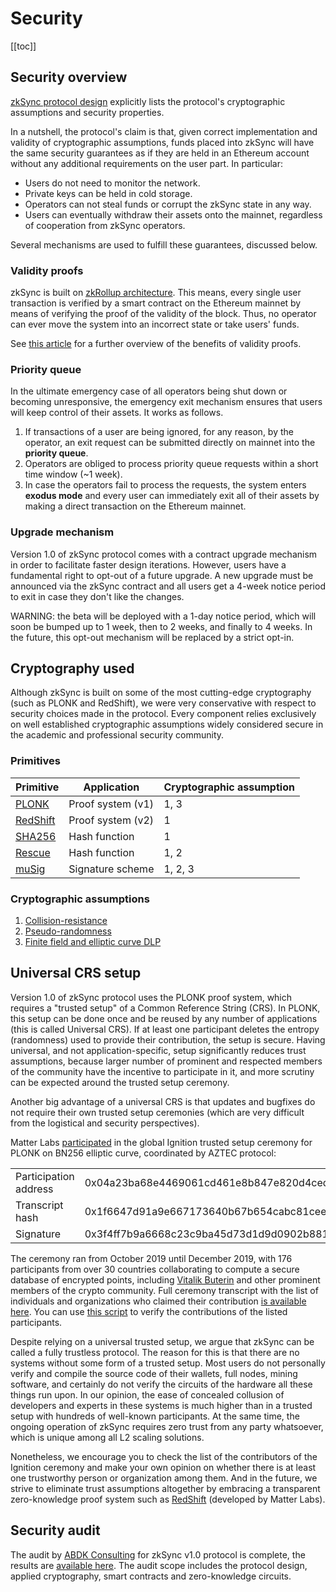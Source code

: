 # Security

[[toc]]

## Security overview

[zkSync protocol design](https://github.com/matter-labs/zksync/blob/master/docs/protocol.md) explicitly lists the
protocol's cryptographic assumptions and security properties.

In a nutshell, the protocol's claim is that, given correct implementation and validity of cryptographic assumptions,
funds placed into zkSync will have the same security guarantees as if they are held in an Ethereum account without any
additional requirements on the user part. In particular:

- Users do not need to monitor the network.
- Private keys can be held in cold storage.
- Operators can not steal funds or corrupt the zkSync state in any way.
- Users can eventually withdraw their assets onto the mainnet, regardless of cooperation from zkSync operators.

Several mechanisms are used to fulfill these guarantees, discussed below.

### Validity proofs

zkSync is built on [zkRollup architecture](/faq/tech.md#zkrollup-architecture). This means, every single user
transaction is verified by a smart contract on the Ethereum mainnet by means of verifying the proof of the validity of
the block. Thus, no operator can ever move the system into an incorrect state or take users' funds.

See [this article](https://medium.com/starkware/validity-proofs-vs-fraud-proofs-4ef8b4d3d87a) for a further overview of
the benefits of validity proofs.

### Priority queue

In the ultimate emergency case of all operators being shut down or becoming unresponsive, the emergency exit mechanism
ensures that users will keep control of their assets. It works as follows.

1. If transactions of a user are being ignored, for any reason, by the operator, an exit request can be submitted
   directly on mainnet into the **priority queue**.
2. Operators are obliged to process priority queue requests within a short time window (~1 week).
3. In case the operators fail to process the requests, the system enters **exodus mode** and every user can immediately
   exit all of their assets by making a direct transaction on the Ethereum mainnet.

### Upgrade mechanism

Version 1.0 of zkSync protocol comes with a contract upgrade mechanism in order to facilitate faster design iterations.
However, users have a fundamental right to opt-out of a future upgrade. A new upgrade must be announced via the zkSync
contract and all users get a 4-week notice period to exit in case they don't like the changes.

WARNING: the beta will be deployed with a 1-day notice period, which will soon be bumped up to 1 week, then to 2 weeks,
and finally to 4 weeks. In the future, this opt-out mechanism will be replaced by a strict opt-in.

## Cryptography used

Although zkSync is built on some of the most cutting-edge cryptography (such as PLONK and RedShift), we were very
conservative with respect to security choices made in the protocol. Every component relies exclusively on well
established cryptographic assumptions widely considered secure in the academic and professional security community.

### Primitives

| Primitive                                      | Application       | Cryptographic assumption |
| ---------------------------------------------- | ----------------- | ------------------------ |
| [PLONK](https://eprint.iacr.org/2019/953)      | Proof system (v1) | 1, 3                     |
| [RedShift](https://eprint.iacr.org/2019/1400)  | Proof system (v2) | 1                        |
| [SHA256](https://en.wikipedia.org/wiki/SHA-2)  | Hash function     | 1                        |
| [Rescue](https://eprint.iacr.org/2019/426.pdf) | Hash function     | 1, 2                     |
| [muSig](https://eprint.iacr.org/2018/068)      | Signature scheme  | 1, 2, 3                  |

### Cryptographic assumptions

1. [Collision-resistance](https://en.wikipedia.org/wiki/Collision_resistance)
2. [Pseudo-randomness](https://en.wikipedia.org/wiki/Pseudorandomness)
3. [Finite field and elliptic curve DLP](https://en.wikipedia.org/wiki/Discrete_logarithm#Cryptography)

## Universal CRS setup

Version 1.0 of zkSync protocol uses the PLONK proof system, which requires a "trusted setup" of a Common Reference
String (CRS). In PLONK, this setup can be done once and be reused by any number of applications (this is called
Universal CRS). If at least one participant deletes the entropy (randomness) used to provide their contribution, the
setup is secure. Having universal, and not application-specific, setup significantly reduces trust assumptions, because
larger number of prominent and respected members of the community have the incentive to participate in it, and more
scrutiny can be expected around the trusted setup ceremony.

Another big advantage of a universal CRS is that updates and bugfixes do not require their own trusted setup ceremonies
(which are very difficult from the logistical and security perspectives).

Matter Labs
[participated](https://www.aztecprotocol.com/ignition/participant/0x04a23ba68e4469061cd461e8b847e820d4ced948?timestamp=1587551054947)
in the global Ignition trusted setup ceremony for PLONK on BN256 elliptic curve, coordinated by AZTEC protocol:

<table>
<tr>
    <td>Participation address</td>
    <td>0x04a23ba68e4469061cd461e8b847e820d4ced948</td>
</tr>
<tr>
    <td>Transcript hash</td>
    <td>0x1f6647d91a9e667173640b67b654cabc81ceee98d6100f259788afb34a3fc529</td>
</tr>
<tr>
    <td>Signature</td>
    <td>0x3f4ff7b9a6668c23c9ba45d73d1d9d0902b881191d97b307969b63f52296f2326d437ea04dd67a2ebe57a691025d7d31bb0dae88e8023a0d9b15ad599c3eb9351b</td>
</tr>

</table>

The ceremony ran from October 2019 until December 2019, with 176 participants from over 30 countries collaborating to
compute a secure database of encrypted points, including
[Vitalik Buterin](https://twitter.com/VitalikButerin/status/1225856246307311616) and other prominent members of the
crypto community. Full ceremony transcript with the list of individuals and organizations who claimed their contribution
[is available here](https://www.aztecprotocol.com/ignition/). You can use
[this script](https://github.com/matter-labs/ignition-verification) to verify the contributions of the listed
participants.

Despite relying on a universal trusted setup, we argue that zkSync can be called a fully trustless protocol. The reason
for this is that there are no systems without some form of a trusted setup. Most users do not personally verify and
compile the source code of their wallets, full nodes, mining software, and certainly do not verify the circuits of the
hardware all these things run upon. In our opinion, the ease of concealed collusion of developers and experts in these
systems is much higher than in a trusted setup with hundreds of well-known participants. At the same time, the ongoing
operation of zkSync requires zero trust from any party whatsoever, which is unique among all L2 scaling solutions.

Nonetheless, we encourage you to check the list of the contributors of the Ignition ceremony and make your own opinion
on whether there is at least one trustworthy person or organization among them. And in the future, we strive to
eliminate trust assumptions altogether by embracing a transparent zero-knowledge proof system such as
[RedShift](https://eprint.iacr.org/2019/1400) (developed by Matter Labs).

## Security audit

The audit by [ABDK Consulting](https://www.abdk.consulting/) for zkSync v1.0 protocol is complete, the results are
[available here](https://zksync.io/zksync-1.0-audit.pdf). The audit scope includes the protocol design, applied
cryptography, smart contracts and zero-knowledge circuits.
